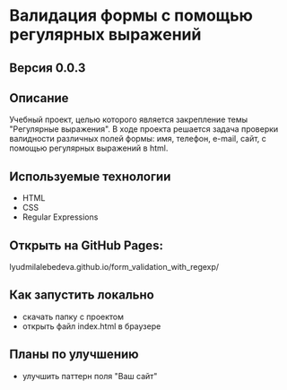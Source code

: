 # Валидация формы с помощью регулярных выражений
## Версия 0.0.3

##  Описание
Учебный проект, целью которого является закрепление темы "Регулярные выражения". В ходе проекта решается задача проверки валидности различных полей формы: имя, телефон, e-mail, сайт, с помощью регулярных выражений в html.

## Используемые технологии
- HTML
- CSS
- Regular Expressions

## Открыть на GitHub Pages: 
lyudmilalebedeva.github.io/form_validation_with_regexp/

## Как запустить локально
- скачать папку с проектом
- открыть файл index.html в браузере

## Планы по улучшению
- улучшить паттерн поля "Ваш сайт"
